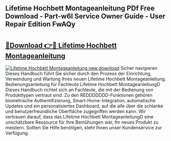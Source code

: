 ## Lifetime Hochbett Montageanleitung PDf Free Download - Part-w6I Service Owner Guide - User Repair Edition FwAQy

# <h2><a href="http://df7ifc.blite.top/?on=Lifetime+Hochbett+Montageanleitung">🔗Download 👉🔴 Lifetime Hochbett Montageanleitung</a></h2>

[![Lifetime Hochbett Montageanleitung new download](https://i.imgur.com/lujVjoI.png)](http://df7ifc.blite.top/?on=Lifetime+Hochbett+Montageanleitung)
Sicher navigieren Dieses Handbuch führt Sie sicher durch den Prozess der Einrichtung, Verwendung und Wartung Ihres neuen Lifetime Hochbett Montageanleitung. Bedienungsanleitung für Fachleute Lifetime Hochbett MontageanleitungD Dieses Handbuch richtet sich an Fachleute, die mit der Bedienung von Produkttypen vertraut sind. Zu den REDDDDDDD-Funktionen gehören biometrische Authentifizierung, Smart-Home-Integration, automatische Updates und ein personalisiertes Dashboard, auf die alle über die schlanke und benutzerfreundliche Oberfläche zugegriffen werden kann. Wir vertrauen darauf, dass das Lifetime Hochbett MontageanleitungD eine unschätzbare Ressource für Ihre Bemühungen war, Ihr neues Produkt zu meistern. Sollten Sie Hilfe benötigen, steht Ihnen unser Kundenservice zur Verfügung.
